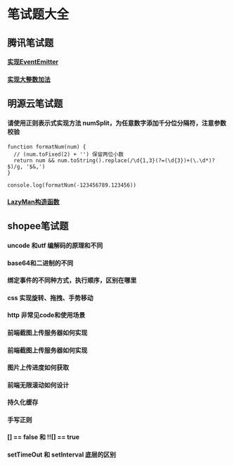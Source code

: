 # 笔试题大全

## 腾讯笔试题

#### [实现EventEmitter](https://github.com/miracle90/Interview-Question/blob/master/docs/eventEmitter.md)

#### [实现大整数加法](https://github.com/miracle90/Interview-Question/blob/master/docs/maxInt.md)

## 明源云笔试题

#### 请使用正则表示式实现方法 numSplit，为任意数字添加千分位分隔符，注意参数校验

```
function formatNum(num) {
  // (num.toFixed(2) + '') 保留两位小数
  return num && num.toString().replace(/\d{1,3}(?=(\d{3})+(\.\d*)?$)/g, '$&,')
}

console.log(formatNum(-123456789.123456))
```

#### [LazyMan构造函数](https://github.com/miracle90/Interview-Question/blob/master/docs/lazyman.md)

## shopee笔试题

#### uncode 和utf 编解码的原理和不同

#### base64和二进制的不同

#### 绑定事件的不同种方式，执行顺序，区别在哪里

#### css 实现旋转、拖拽、手势移动

#### http 非常见code和使用场景

#### 前端截图上传服务器如何实现

#### 前端截图上传服务器如何实现

#### 图片上传进度如何获取

#### 前端无限滚动如何设计

#### 持久化缓存

#### 手写正则

#### [] == false 和 !![] == true

#### setTimeOut 和 setInterval 底层的区别

